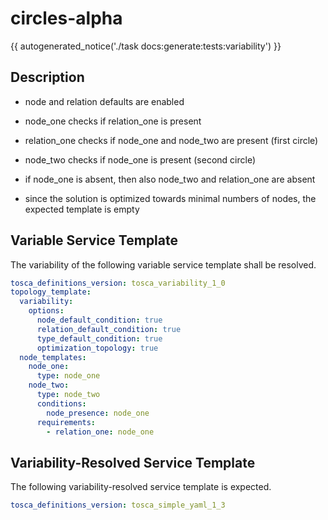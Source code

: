 # circles-alpha

{{ autogenerated_notice('./task docs:generate:tests:variability') }}

## Description

- node and relation defaults are enabled

- node_one checks if relation_one is present 
- relation_one checks if node_one and node_two are present (first circle)
- node_two checks if node_one is present (second circle)

- if node_one is absent, then also node_two and relation_one are absent
- since the solution is optimized towards minimal numbers of nodes, the expected template is empty


## Variable Service Template

The variability of the following variable service template shall be resolved.

```yaml linenums="1"
tosca_definitions_version: tosca_variability_1_0
topology_template:
  variability:
    options:
      node_default_condition: true
      relation_default_condition: true
      type_default_condition: true
      optimization_topology: true
  node_templates:
    node_one:
      type: node_one
    node_two:
      type: node_two
      conditions:
        node_presence: node_one
      requirements:
        - relation_one: node_one
```




## Variability-Resolved Service Template

The following variability-resolved service template is expected.

```yaml linenums="1"
tosca_definitions_version: tosca_simple_yaml_1_3
```

